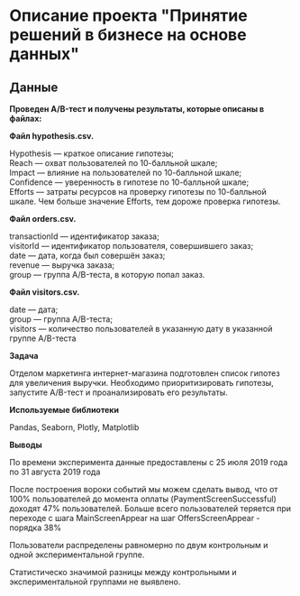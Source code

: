 # Описание проекта "Принятие решений в бизнесе на основе данных"  
## Данные  

**Проведен A/B-тест и получены результаты, которые описаны в файлах:**  
 
**Файл hypothesis.csv.**  

Hypothesis — краткое описание гипотезы;  
Reach — охват пользователей по 10-балльной шкале;  
Impact — влияние на пользователей по 10-балльной шкале;  
Confidence — уверенность в гипотезе по 10-балльной шкале;  
Efforts — затраты ресурсов на проверку гипотезы по 10-балльной шкале. Чем больше значение Efforts, тем дороже проверка гипотезы.  

**Файл orders.csv.**  

transactionId — идентификатор заказа;  
visitorId — идентификатор пользователя, совершившего заказ;  
date — дата, когда был совершён заказ;  
revenue — выручка заказа;  
group — группа A/B-теста, в которую попал заказ.  

**Файл visitors.csv.**  

date — дата;  
group — группа A/B-теста;  
visitors — количество пользователей в указанную дату в указанной группе A/B-теста  

**Задача**  

Отделом маркетинга интернет-магазина подготовлен список гипотез для увеличения выручки. Необходимо приоритизировать гипотезы, запустите A/B-тест и проанализировать его результаты.  

**Используемые библиотеки**  

Pandas, Seaborn, Plotly, Matplotlib

**Выводы**

По времени эксперимента данные предоставлены с 25 июля 2019 года по 31 августа 2019 года     

После построения вороки событий мы можем сделать вывод, что от 100% пользователей до момента оплаты (PaymentScreenSuccessful) доходят 47% пользователей. Больше всего пользователей теряется при переходе с шага MainScreenAppear на шаг OffersScreenAppear - порядка 38%    

Пользователи распределены равномерно по двум контрольным и одной экспериментальной группе.   

Статистическо значимой разницы между контрольными и экспериментальной группами не выявлено.   
